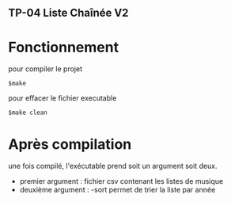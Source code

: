 ## TP-04 Liste Chaînée V2

# Fonctionnement

pour compiler le projet
```
$make
``` 

pour effacer le fichier executable
```
$make clean
``` 

# Après compilation

une fois compilé, l'exécutable prend soit un argument soit deux. 
- premier argument : fichier csv contenant les listes de musique
- deuxième argument : -sort permet de trier la liste par année